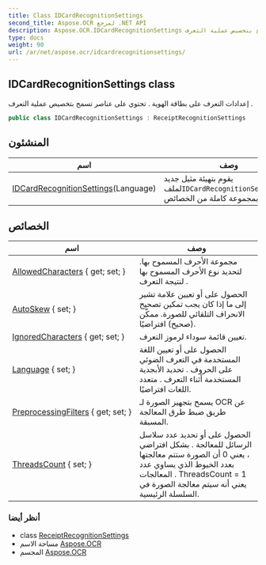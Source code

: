 ```yaml
---
title: Class IDCardRecognitionSettings
second_title: Aspose.OCR لمرجع .NET API
description: Aspose.OCR.IDCardRecognitionSettings فصل. إعدادات التعرف على بطاقة الهوية . تحتوي على عناصر تسمح بتخصيص عملية التعرف .
type: docs
weight: 90
url: /ar/net/aspose.ocr/idcardrecognitionsettings/
---
```

## IDCardRecognitionSettings class

إعدادات التعرف على بطاقة الهوية . تحتوي على عناصر تسمح بتخصيص عملية التعرف .

```csharp
public class IDCardRecognitionSettings : ReceiptRecognitionSettings
```

## المنشئون

| اسم | وصف |
| --- | --- |
| [IDCardRecognitionSettings](idcardrecognitionsettings/)(Language) | يقوم بتهيئة مثيل جديد لملف`IDCardRecognitionSettings`فئة بمجموعة كاملة من الخصائص. |

## الخصائص

| اسم | وصف |
| --- | --- |
| [AllowedCharacters](../../aspose.ocr/receiptrecognitionsettings/allowedcharacters/) { get; set; } | مجموعة الأحرف المسموح بها. لتحديد نوع الأحرف المسموح بها لنتيجة التعرف . |
| [AutoSkew](../../aspose.ocr/receiptrecognitionsettings/autoskew/) { set; } | الحصول على أو تعيين علامة تشير إلى ما إذا كان يجب تمكين تصحيح الانحراف التلقائي للصورة. ممكّن (صحيح) افتراضيًا. |
| [IgnoredCharacters](../../aspose.ocr/receiptrecognitionsettings/ignoredcharacters/) { get; set; } | تعيين قائمة سوداء لرموز التعرف. |
| [Language](../../aspose.ocr/receiptrecognitionsettings/language/) { set; } | الحصول على أو تعيين اللغة المستخدمة في التعرف الضوئي على الحروف .  تحديد الأبجدية المستخدمة أثناء التعرف . متعدد اللغات افتراضيًا. |
| [PreprocessingFilters](../../aspose.ocr/receiptrecognitionsettings/preprocessingfilters/) { get; set; } | يسمح بتجهيز الصورة لـ OCR عن طريق ضبط طرق المعالجة المسبقة. |
| [ThreadsCount](../../aspose.ocr/receiptrecognitionsettings/threadscount/) { set; } | الحصول على أو تحديد عدد سلاسل الرسائل للمعالجة . بشكل افتراضي ، يعني 0 أن الصورة ستتم معالجتها بعدد الخيوط الذي يساوي عدد المعالجات . ThreadsCount = 1 يعني أنه سيتم معالجة الصورة في السلسلة الرئيسية. |

### أنظر أيضا

* class [ReceiptRecognitionSettings](../receiptrecognitionsettings/)
* مساحة الاسم [Aspose.OCR](../../aspose.ocr/)
* المجسم [Aspose.OCR](../../)


